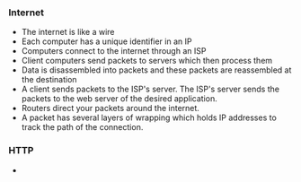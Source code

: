 ### Internet
- The internet is like a wire 
- Each computer has a unique identifier in an IP 
- Computers connect to the internet through an ISP
- Client computers send packets to servers which then process them
- Data is disassembled into packets and these packets are reassembled at the destination
- A client sends packets to the ISP's server. The ISP's server sends the packets to the web server of the desired application.
- Routers direct your packets around the internet.
- A packet has several layers of wrapping which holds IP addresses to track the path of the connection.

### HTTP
- 